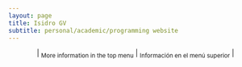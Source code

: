 ```yaml
---
layout: page
title: Isidro GV
subtitle: personal/academic/programming website
---
```


<center>

| <sub>More information in the top menu</sub> | <sub>Información en el menú superior</sub> |

</center>	